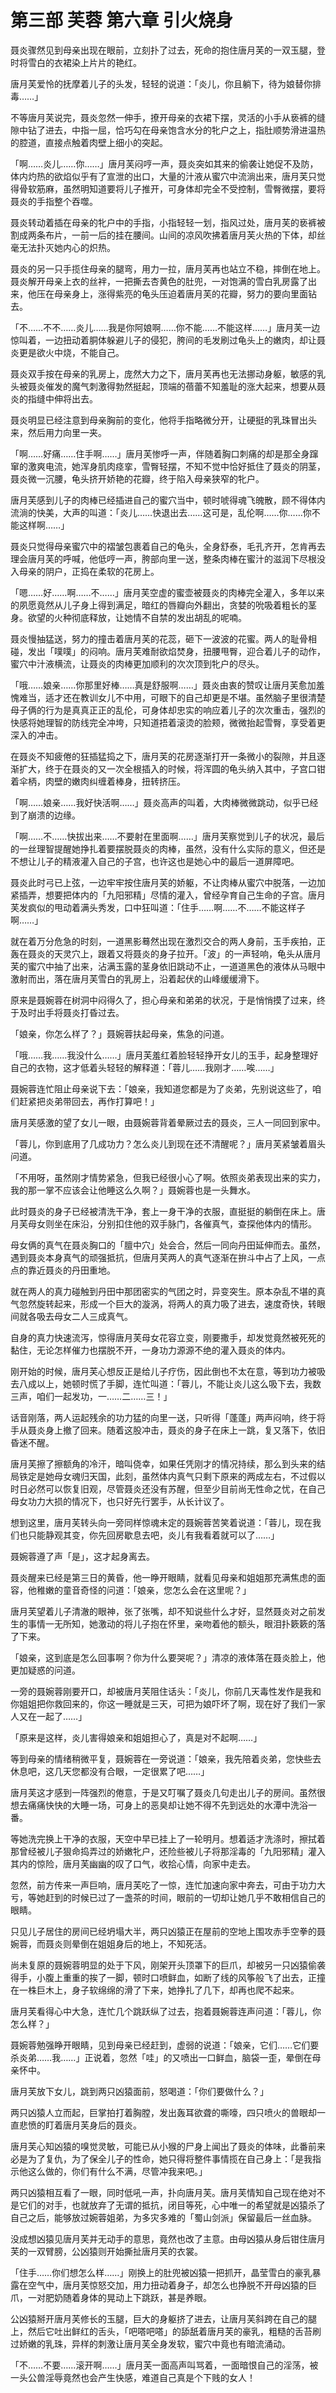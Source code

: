 # 第三部 芙蓉 第六章 引火烧身

聂炎骤然见到母亲出现在眼前，立刻扑了过去，死命的抱住唐月芙的一双玉腿，登时将雪白的衣裙染上片片的艳红。

唐月芙爱怜的抚摩着儿子的头发，轻轻的说道：「炎儿，你且躺下，待为娘替你排毒……」

不等唐月芙说完，聂炎忽然一伸手，撩开母亲的衣裙下摆，灵活的小手从亵裤的缝隙中钻了进去，中指一屈，恰巧勾在母亲饱含水分的牝户之上，指肚顺势滑进温热的腔道，直接点触着肉壁上细小的突起。

「啊……炎儿……你……」唐月芙闷哼一声，聂炎突如其来的偷袭让她促不及防，体内灼热的欲焰似乎有了宣泄的出口，大量的汁液从蜜穴中流淌出来，唐月芙只觉得骨软筋麻，虽然明知道要将儿子推开，可身体却完全不受控制，雪臀微摆，要将聂炎的手指整个吞噬。

聂炎转动着插在母亲的牝户中的手指，小指轻轻一划，指风过处，唐月芙的亵裤被割成两条布片，一前一后的挂在腰间。山间的凉风吹拂着唐月芙火热的下体，却丝毫无法扑灭她内心的炽热。

聂炎的另一只手揽住母亲的腿弯，用力一拉，唐月芙再也站立不稳，摔倒在地上。聂炎解开母亲上衣的丝袢，一把撕去杏黄色的肚兜，一对饱满的雪白乳房露了出来，他压在母亲身上，涨得紫亮的龟头压迫着唐月芙的花瓣，努力的要向里面钻去。

「不……不不……炎儿……我是你阿娘啊……你不能……不能这样……」唐月芙一边惊叫着，一边扭动着胴体躲避儿子的侵犯，胯间的毛发刷过龟头上的嫩肉，却让聂炎更是欲火中烧，不能自己。

聂炎双手按在母亲的乳房上，庞然大力之下，唐月芙再也无法挪动身躯，敏感的乳头被聂炎催发的魔气刺激得勃然挺起，顶端的蓓蕾不知羞耻的涨大起来，想要从聂炎的指缝中伸将出去。

聂炎明显已经注意到母亲胸前的变化，他将手指略微分开，让硬挺的乳珠冒出头来，然后用力向里一夹。

「啊……好痛……住手啊……」唐月芙惨呼一声，伴随着胸口刺痛的却是那全身蹿窜的激爽电流，她浑身肌肉痉挛，雪臀轻摆，不知不觉中恰好抵住了聂炎的阴茎，聂炎微一沉腰，龟头挤开娇艳的花瓣，终于陷入母亲狭窄的牝户。

唐月芙感到儿子的肉棒已经插进自己的蜜穴当中，顿时唬得魂飞魄散，顾不得体内流淌的快美，大声的叫道：「炎儿……快退出去……这可是，乱伦啊……你……你不能这样啊……」

聂炎只觉得母亲蜜穴中的褶皱包裹着自己的龟头，全身舒泰，毛孔齐开，怎肯再去理会唐月芙的呼喊，他低哼一声，胯部向里一送，整条肉棒在蜜汁的滋润下尽根没入母亲的阴户，正捣在柔软的花房上。

「嗯……好……啊……不……」唐月芙空虚的蜜壶被聂炎的肉棒完全灌入，多年以来的夙愿竟然从儿子身上得到满足，暗红的唇瓣向外翻出，贪婪的吮吸着粗长的茎身。欲望的火种彻底释放，让她情不自禁的发出胡乱的呢喃。

聂炎慢抽猛送，努力的撞击着唐月芙的花蕊，砸下一波波的花蜜。两人的耻骨相碰，发出「噗噗」的闷响。唐月芙难耐欲焰焚身，扭腰甩臀，迎合着儿子的动作，蜜穴中汁液横流，让聂炎的肉棒更加顺利的次次顶到牝户的尽头。

「哦……娘亲……你那里好棒……真是舒服啊……」聂炎由衷的赞叹让唐月芙愈加羞愧难当，适才还在教训女儿不中用，可眼下的自己却更是不堪。虽然脑子里很清楚母子俩的行为是真真正正的乱伦，可身体却忠实的响应着儿子的次次重击，强烈的快感将她理智的防线完全冲垮，只知道捂着滚烫的脸颊，微微抬起雪臀，享受着更深入的冲击。

在聂炎不知疲倦的狂插猛捣之下，唐月芙的花房逐渐打开一条微小的裂隙，并且逐渐扩大，终于在聂炎的又一次全根插入的时候，将浑圆的龟头纳入其中，子宫口钳着伞柄，肉壁的嫩肉纠缠着棒身，扭转挤压。

「啊……娘亲……我好快活啊……」聂炎高声的叫着，大肉棒微微跳动，似乎已经到了崩溃的边缘。

「啊……不……快拔出来……不要射在里面啊……」唐月芙察觉到儿子的状况，最后的一丝理智提醒她挣扎着要摆脱聂炎的肉棒，虽然，没有什么实际的意义，但还是不想让儿子的精液灌入自己的子宫，也许这也是她心中的最后一道屏障吧。

聂炎此时弓已上弦，一边牢牢按住唐月芙的娇躯，不让肉棒从蜜穴中脱落，一边加紧插弄，想要把体内的「九阳邪精」尽情的灌入，曾经孕育自己生命的子宫。唐月芙发疯似的甩动着满头秀发，口中狂叫道：「住手……啊……不……不能这样子啊……」

就在着万分危急的时刻，一道黑影蓦然出现在激烈交合的两人身前，玉手疾拍，正轰在聂炎的天灵穴上，跟着又将聂炎的身子拉开。「波」的一声轻响，龟头从唐月芙的蜜穴中抽了出来，沾满玉露的茎身依旧跳动不止，一道道黑色的液体从马眼中激射而出，落在唐月芙雪白的乳房上，沿着起伏的山峰缓缓滑下。

原来是聂婉蓉在树洞中闷得久了，担心母亲和弟弟的状况，于是悄悄摸了过来，终于及时出手将聂炎打昏过去。

「娘亲，你怎么样了？」聂婉蓉扶起母亲，焦急的问道。

「哦……我……我没什么……」唐月芙羞红着脸轻轻挣开女儿的玉手，起身整理好自己的衣物，这才低着头轻轻的解释道：「蓉儿……我刚才……唉……」

聂婉蓉连忙阻止母亲说下去：「娘亲，我知道您都是为了炎弟，先别说这些了，咱们赶紧把炎弟带回去，再作打算吧！」

唐月芙感激的望了女儿一眼，由聂婉蓉背着晕厥过去的聂炎，三人一同回到家中。

「蓉儿，你到底用了几成功力？怎么炎儿到现在还不清醒呢？」唐月芙紧皱着眉头问道。

「不用呀，虽然刚才情势紧急，但我已经很小心了啊。依照炎弟表现出来的实力，我的那一掌不应该会让他睡这么久啊？」聂婉蓉也是一头舞水。

此时聂炎的身子已经被清洗干净，套上一身干净的衣服，直挺挺的躺倒在床上。唐月芙母女则坐在床沿，分别扣住他的双手脉门，各催真气，查探他体内的情形。

母女俩的真气在聂炎胸口的「膻中穴」处会合，然后一同向丹田延伸而去。虽然，遇到聂炎本身真气的顽强抵抗，但唐月芙两人的真气逐渐在拚斗中占了上风，一点点的靠近聂炎的丹田重地。

就在两人的真力碰触到丹田中那团密实的气团之时，异变突生。原本杂乱不堪的真气忽然旋转起来，形成一个巨大的漩涡，将两人的真力吸了进去，速度奇快，转眼间就各吸去母女二人三成真气。

自身的真力快速流泻，惊得唐月芙母女花容立变，刚要撒手，却发觉竟然被死死的黏住，无论怎样催力也摆脱不开，一身功力源源不绝的灌入聂炎的体内。

刚开始的时候，唐月芙心想反正是给儿子疗伤，因此倒也不太在意，等到功力被吸去八成以上，她顿时慌了手脚，连忙叫道：「蓉儿，不能让炎儿这么吸下去，我数三声，咱们一起发功，一……二……三！」

话音刚落，两人运起残余的功力猛的向里一送，只听得「蓬蓬」两声闷响，终于将手从聂炎身上撤了回来。随着这股冲击，聂炎的身子在床上一跳，复又落下，依旧昏迷不醒。

唐月芙擦了擦额角的冷汗，暗叫侥幸，如果任凭刚才的情况持续，那么到头来的结局铁定是她母女魂归天国，此刻，虽然体内真气只剩下原来的两成左右，不过假以时日必然可以恢复旧观，尽管聂炎还没有苏醒，但至少目前尚无性命之忧，在自己母女功力大损的情况下，也只好先行罢手，从长计议了。

想到这里，唐月芙转头向一旁同样惊魂未定的聂婉蓉苦笑着说道：「蓉儿，现在我们也只能静观其变，你先回房歇息去吧，炎儿有我看着就可以了……」

聂婉蓉遵了声「是」，这才起身离去。

聂炎醒来已经是第三日的黄昏，他一睁开眼睛，就看见母亲和姐姐那充满焦虑的面容，他稚嫩的童音奇怪的问道：「娘亲，您怎么会在这里呢？」

唐月芙望着儿子清澈的眼神，张了张嘴，却不知说些什么才好，显然聂炎对之前发生的事情一无所知，她激动的将儿子抱在怀里，亲吻着他的额头，眼泪扑簌簌的落了下来。

「娘亲，这到底是怎么回事啊？你为什么要哭呢？」清凉的液体落在聂炎脸上，他更加疑惑的问道。

一旁的聂婉蓉刚要开口，却被唐月芙阻住话头：「炎儿，你前几天毒性发作是我和你姐姐把你救回来的，你这一睡就是三天，可把为娘吓坏了啊，现在好了我们一家人又在一起了……」

「原来是这样，炎儿害得娘亲和姐姐担心了，真是对不起啊……」

等到母亲的情绪稍微平复，聂婉蓉在一旁说道：「娘亲，我先陪着炎弟，您快些去休息吧，这几天您都没有合眼，一定很累了吧……」

唐月芙这才感到一阵强烈的倦意，于是又叮嘱了聂炎几句走出儿子的房间。虽然很想去痛痛快快的大睡一场，可身上的恶臭却让她不得不先到远处的水潭中洗浴一番。

等她洗完换上干净的衣服，天空中早已挂上了一轮明月。想着适才洗涤时，擦拭着那曾经被儿子狠命捣弄过的娇嫩牝户，还险些被儿子将那淫毒的「九阳邪精」灌入其内的惊险，唐月芙幽幽的叹了口气，收拾心情，向家中走去。

忽然，前方传来一声巨响，唐月芙吃了一惊，连忙加速向家中奔去，可由于功力大亏，等她赶到的时候已过了一盏茶的时间，眼前的一切却让她几乎不敢相信自己的眼睛。

只见儿子居住的房间已经坍塌大半，两只凶猿正在屋前的空地上围攻赤手空拳的聂婉蓉，而聂炎则晕倒在姐姐身后的地上，不知死活。

尚未复原的聂婉蓉明显的处于下风，刚架开头顶罩下的巨爪，却被另一只凶猿偷袭得手，小腹上重重的挨了一脚，顿时口喷鲜血，如断了线的风筝般飞了出去，正撞在一株巨木上，身子软绵绵的滑了下来，她挣扎了几下，却再也爬不起来。

唐月芙看得心中大急，连忙几个跳跃纵了过去，抱着聂婉蓉连声问道：「蓉儿，你怎么样？」

聂婉蓉勉强睁开眼睛，见到母亲已经赶到，虚弱的说道：「娘亲，它们……它们要杀炎弟……我……」正说着，忽然「哇」的又喷出一口鲜血，脑袋一歪，晕倒在母亲怀中。

唐月芙放下女儿，跳到两只凶猿面前，怒喝道：「你们要做什么？」

两只凶猿人立而起，巨掌拍打着胸膛，发出轰耳欲聋的嘶嚎，四只喷火的兽眼却一直悲愤的盯着唐月芙身后的聂炎。

唐月芙心知凶猿的嗅觉灵敏，可能已从小猴的尸身上闻出了聂炎的体味，此番前来必是为了复仇，为了保全儿子的性命，她只得将整件事情揽在自己身上：「是我指示他这么做的，你们有什么不满，尽管冲我来吧。」

两只凶猿相互看了一眼，同时低吼一声，扑向唐月芙。唐月芙情知自己现在绝对不是它们的对手，也就放弃了无谓的抵抗，闭目等死，心中唯一的希望就是凶猿杀了自己之后，能够放过婉蓉姐弟，为多灾多难的「蜀山剑派」保留最后一丝血脉。

没成想凶猿见唐月芙并无动手的意思，竟然也改了主意。由母凶猿从身后钳住唐月芙的一双臂膀，公凶猿则开始撕扯唐月芙的衣裳。

「住手……你们想怎么样……」刚换上的肚兜被凶猿一把抓开，晶莹雪白的豪乳暴露在空气中，唐月芙惊怒交加，用力扭动着身子，却怎么也挣脱不开母凶猿的巨爪，一对肥奶随着身体的晃动上下跳跃，甚是养眼。

公凶猿掰开唐月芙修长的玉腿，巨大的身躯挤了进去，让唐月芙斜跨在自己的腿上，然后它吐出鲜红的舌头，「吧嗒吧嗒」的舔舐着唐月芙的豪乳，粗糙的舌苔刷过娇嫩的乳珠，异样的刺激让唐月芙全身发软，蜜穴中竟也有暗流涌动。

「不……不要……滚开啊……」唐月芙一面高声叫骂着，一面暗恨自己的淫荡，被一头公兽淫辱竟然也会产生快感，难道自己真是个下贱的女人！

